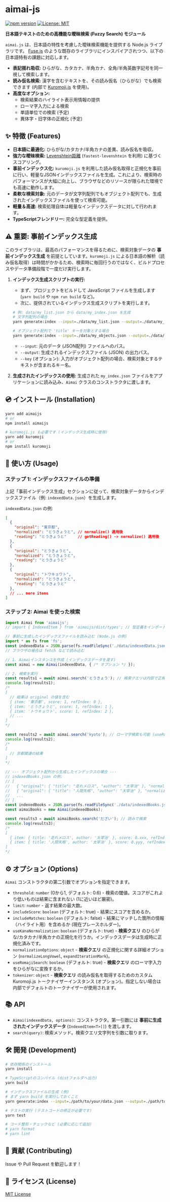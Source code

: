# aimai-js

[![npm version](https://badge.fury.io/js/aimaijs.svg)](https://badge.fury.io/js/aimaijs) <!-- TODO: Replace 'aimaijs' with your actual npm package name -->
[![License: MIT](https://img.shields.io/badge/License-MIT-yellow.svg)](https://opensource.org/licenses/MIT) <!-- Or Apache-2.0 -->
<!-- Add more badges if you like (e.g., build status, coverage) -->

**日本語テキストのための高機能な曖昧検索 (Fuzzy Search) モジュール**

`aimai.js` は、日本語の特性を考慮した曖昧検索機能を提供する Node.js ライブラリです。
[Fuse.js](https://fusejs.io/) のような既存のライブラリにインスパイアされつつ、以下の日本語特有の課題に対応します。

* **表記揺れ吸収:** ひらがな、カタカナ、半角カナ、全角/半角英数字記号を同一視して検索します。
* **読み仮名検索:** 漢字を含むテキストを、その読み仮名（ひらがな）でも検索できます (内部で [Kuromoji.js](https://github.com/takuyaa/kuromoji.js) を使用)。
* **高度なオプション:**
  * 検索結果のハイライト表示用情報の提供
  * ローマ字入力による検索
  * 単語単位での検索 (予定)
  * 異体字・旧字体の正規化 (予定)

## ✨ 特徴 (Features)

* **日本語に最適化:** ひらがな/カタカナ/半角カナの差異、読み仮名を吸収。
* **強力な曖昧検索:** [Levenshtein距離](https://ja.wikipedia.org/wiki/%E3%83%AC%E3%83%BC%E3%83%99%E3%83%B3%E3%82%B7%E3%83%A5%E3%82%BF%E3%82%A4%E3%83%B3%E8%B7%9D%E9%9B%A2) (`fastest-levenshtein` を利用) に基づくスコアリング。
* **事前インデックス化:** `kuromoji.js` を利用した読み仮名取得と正規化を事前に行い、軽量なJSONインデックスファイルを生成。これにより、検索時のパフォーマンスが大幅に向上し、ブラウザなどのリソースが限られた環境でも高速に動作します。
* **柔軟な検索対象:** 元のデータが文字列配列でもオブジェクト配列でも、生成されたインデックスファイルを使って検索可能。
* **軽量＆高速:** 検索処理自体は軽量なインデックスデータに対して行われます。
* **TypeScriptフレンドリー:** 完全な型定義を提供。

## ⚠️ 重要: 事前インデックス生成

このライブラリは、最高のパフォーマンスを得るために、検索対象データの **事前インデックス生成** を前提としています。`kuromoji.js` による日本語の解析（読み仮名取得）は時間がかかるため、検索時に毎回行うのではなく、ビルドプロセスやデータ準備段階で一度だけ実行します。

1. **インデックス生成スクリプトの実行:**
   * まず、プロジェクトをビルドして JavaScript ファイルを生成します (`yarn build` や `npm run build` など)。
   * 次に、提供されているインデックス生成スクリプトを実行します。

   ```bash
   # 例: data/my_list.json から data/my_index.json を生成
   # 文字列配列の場合
   yarn generate:index --input=./data/my_list.json --output=./data/my_index.json

   # オブジェクト配列で 'title' キーを対象とする場合
   yarn generate:index --input=./data/my_objects.json --output=./data/my_index.json --key=title
   ```

   * `--input`: 元のデータ (JSON配列) ファイルへのパス。
   * `--output`: 生成されるインデックスファイル (JSON) の出力パス。
   * `--key` (オプション): 入力がオブジェクト配列の場合、検索対象とするテキストが含まれるキー名。

2. **生成されたインデックスの使用:**
   生成された `my_index.json` ファイルをアプリケーションに読み込み、`Aimai` クラスのコンストラクタに渡します。

## 💿 インストール (Installation)

```bash
yarn add aimaijs
# or
npm install aimaijs

# kuromoji.js も必要です (インデックス生成時に使用)
yarn add kuromoji
# or
npm install kuromoji
```

## 🚀 使い方 (Usage)

### ステップ 1: インデックスファイルの準備

上記「事前インデックス生成」セクションに従って、検索対象データからインデックスファイル（例: `indexedData.json`）を生成します。

`indexedData.json` の例:

```json
[
  {
    "original": "東京都",
    "normalized": "とうきょうと", // normalize() 適用後
    "reading": "とうきょうと"     // getReading() -> normalize() 適用後
  },
  {
    "original": "とうきょうと",
    "normalized": "とうきょうと",
    "reading": "とうきょうと"
  },
  {
    "original": "トウキョウト",
    "normalized": "とうきょうと",
    "reading": "とうきょうと"
  },
  // ... more items
]
```

### ステップ 2: Aimai を使った検索

```typescript
import Aimai from 'aimaijs';
// import { IndexedItem } from 'aimaijs/dist/types'; // 型定義をインポートする場合

// 事前に生成したインデックスファイルを読み込む (Node.js の例)
import * as fs from 'fs';
const indexedData = JSON.parse(fs.readFileSync('./data/indexedData.json', 'utf-8'));
// ブラウザの場合は fetch などで読み込む

// 1. Aimaiインスタンスを作成 (インデックスデータを渡す)
const aimai = new Aimai(indexedData, { /* オプション */ });

// 2. 検索を実行
const results1 = await aimai.search('とうきょう'); // 検索クエリは内部で正規化される
console.log(results1);
/*
[
  // 結果は original の値を含む
  { item: '東京都', score: 1, refIndex: 0 },
  { item: 'とうきょうと', score: 1, refIndex: 1 },
  { item: 'トウキョウト', score: 1, refIndex: 2 },
  // ...
]
*/

const results2 = await aimai.search('kyoto'); // ローマ字検索も可能 (useRomajiSearch: true の場合)
console.log(results2);
/*
[
  // 京都関連の結果
]
*/

// --- オブジェクト配列から生成したインデックスの場合 ---
// indexedBooks.json の例:
// [
//   { "original": { "title": "走れメロス", "author": "太宰治" }, "normalized": "はしれめろす だざいおさむ", "reading": "はしれめろす だざいおさむ" },
//   { "original": { "title": "人間失格", "author": "太宰治" }, "normalized": "にんげんしっかく だざいおさむ", "reading": "にんげんしっかく だざいおさむ" },
//   ...
// ]
const indexedBooks = JSON.parse(fs.readFileSync('./data/indexedBooks.json', 'utf-8'));
const aimaiBooks = new Aimai(indexedBooks);

const results3 = await aimaiBooks.search('だざい'); // 読みで検索
console.log(results3);
/*
[
  { item: { title: '走れメロス', author: '太宰治' }, score: 0.xxx, refIndex: 0 },
  { item: { title: '人間失格', author: '太宰治' }, score: 0.yyy, refIndex: 1 }
]
*/
```

## ⚙️ オプション (Options)

`Aimai` コンストラクタの第二引数でオプションを指定できます。

* `threshold`: `number` (0から1, デフォルト: 0.6) - 検索の閾値。スコアがこれより低いものは結果に含まれない (1に近いほど厳密)。
* `limit`: `number` - 返す結果の最大数。
* `includeScore`: `boolean` (デフォルト: true) - 結果にスコアを含めるか。
* `includeMatches`: `boolean` (デフォルト: false) - 結果にマッチした箇所の情報（ハイライト用）を含めるか (現在プレースホルダー)。
* `useKanaNormalization`: `boolean` (デフォルト: true) - **検索クエリ** のひらがな/カタカナ/半角カナの正規化を行うか。インデックスデータは生成時に正規化済みです。
* `normalizationOptions`: `object` - **検索クエリ** の正規化に関する詳細オプション (`normalizeLongVowel`, `expandIterationMark`)。
* `useRomajiSearch`: `boolean` (デフォルト: true) - **検索クエリ** のローマ字入力をひらがなに変換するか。
* `tokenizer`: `object` - **検索クエリ** の読み仮名を取得するためのカスタム Kuromoji.js トークナイザーインスタンス (オプション)。指定しない場合は内部でデフォルトのトークナイザーが使用されます。

## 📚 API

* `Aimai(indexedData, options)`: コンストラクタ。第一引数には **事前に生成されたインデックスデータ** (`IndexedItem<T>[]`) を渡します。
* `search(query)`: 検索メソッド。検索クエリ文字列を引数に取ります。

## 🛠️ 開発 (Development)

```bash
# 依存関係のインストール
yarn install

# TypeScriptのコンパイル (distフォルダへ出力)
yarn build

# インデックスファイルの生成 (例)
# まず yarn build を実行しておくこと
yarn generate:index --input=./path/to/your/data.json --output=./path/to/your/index.json

# テストの実行 (テストコードの修正が必要です)
yarn test

# コード整形・チェックなど (必要に応じて追加)
# yarn format
# yarn lint
```

## 🤝 貢献 (Contributing)

Issue や Pull Request を歓迎します！

## 📜 ライセンス (License)

[MIT License](LICENSE)
